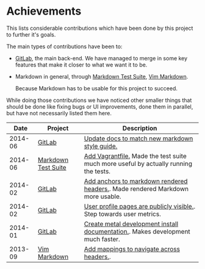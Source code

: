 # Achievements

This lists considerable contributions which have been done by this project to further it's goals.

The main types of contributions have been to:

-   [GitLab][], the main back-end. We have managed to merge in some key features
    that make it closer to what we want it to be.

-   Markdown in general, through [Markdown Test Suite][], [Vim Markdown][].

    Because Markdown has to be usable for this project to succeed.

While doing those contributions we have noticed other smaller things that should be done
like fixing bugs or UI improvements, done them in parallel, but have not necessarily
listed them here.

| Date    | Project                 | Description                                                                                                                                        |
|---------|-------------------------|----------------------------------------------------------------------------------------------------------------------------------------------------|
| 2014-06 | [GitLab][]              | [Update docs to match new markdown style guide.](https://github.com/gitlabhq/gitlabhq/pull/6863)                                                   |
| 2014-06 | [Markdown Test Suite][] | [Add Vagrantfile.](https://github.com/karlcow/markdown-testsuite/pull/55) Made the test suite much more useful by actually running the tests.     |
| 2014-02 | [GitLab][]              | [Add anchors to markdown rendered headers.](https://github.com/gitlabhq/gitlabhq/pull/6219). Made rendered Markdown more usable.                   |
| 2014-02 | [GitLab][]              | [User profile pages are publicly visible.](https://github.com/gitlabhq/gitlabhq/pull/6177). Step towards user metrics.                             |
| 2014-01 | [GitLab][]              | [Create metal development install documentation.](https://gitlab.com/gitlab-org/cookbook-gitlab/merge_requests/29). Makes development much faster. |
| 2013-09 | [Vim Markdown][]        | [Add mappings to navigate across headers.](https://github.com/plasticboy/vim-markdown/pull/37).                                                    |

[gitlab]:              https://github.com/gitlabhq/gitlabhq
[markdown test suite]: https://github.com/karlcow/markdown-testsuite
[vim markdown]:        https://github.com/plasticboy/vim-markdown
